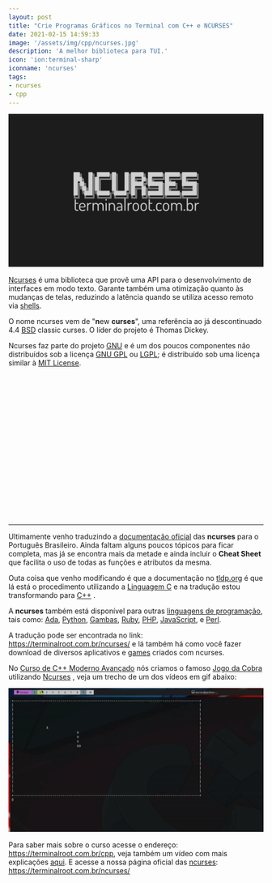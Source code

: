 ```yaml
---
layout: post
title: "Crie Programas Gráficos no Terminal com C++ e NCURSES"
date: 2021-02-15 14:59:33
image: '/assets/img/cpp/ncurses.jpg'
description: 'A melhor biblioteca para TUI.'
icon: 'ion:terminal-sharp'
iconname: 'ncurses'
tags:
- ncurses
- cpp
---
```


![Crie Programas Gráficos no Terminal com C++ e NCURSES](/assets/img/cpp/ncurses.jpg)

[Ncurses](https://www.gnu.org/software/ncurses/ncurses.html) é uma biblioteca que provê uma API para o desenvolvimento de interfaces em modo texto. Garante também uma otimização quanto às mudanças de telas, reduzindo a latência quando se utiliza acesso remoto via [shells](https://terminalroot.com.br/shell). 

O nome ncurses vem de "**n**ew **curses**", uma referência ao já descontinuado 4.4 [BSD](https://terminalroot.com.br/tags#bsd) classic curses. O líder do projeto é Thomas Dickey.

Ncurses faz parte do projeto [GNU](https://terminalroot.com.br/tags#gnu) e é um dos poucos componentes não distribuídos sob a licença [GNU GPL](https://www.gnu.org/licenses/gpl-3.0.html) ou [LGPL](https://pt.wikipedia.org/wiki/GNU_Lesser_General_Public_License); é distribuído sob uma licença similar à [MIT License](https://mit-license.org/). 

<!-- QUADRADO -->
<script async src="//pagead2.googlesyndication.com/pagead/js/adsbygoogle.js"></script>
<ins class="adsbygoogle"
style="display:inline-block;width:336px;height:280px"
data-ad-client="ca-pub-2838251107855362"
data-ad-slot="5351066970"></ins>
<script>
(adsbygoogle = window.adsbygoogle || []).push({});
</script>

---

Ultimamente venho traduzindo a [documentação oficial](https://tldp.org/HOWTO/NCURSES-Programming-HOWTO/index.html) das **ncurses** para o Português Brasileiro. Ainda faltam alguns poucos tópicos para ficar completa, mas já se encontra mais da metade e ainda incluir o **Cheat Sheet** que facilita o uso de todas as funções e atributos da mesma.

Outa coisa que venho modificando é que a documentação no [tldp.org](https://tldp.org/) é que lá está o procedimento utilizando a [Linguagem C](https://terminalroot.com.br/tags#linguagemc) e na tradução estou transformando para [C++](https://terminalroot.com.br/cpp/) .

A **ncurses** também está disponível para outras [linguagens de programação](https://terminalroot.com.br/2019/10/linguagem-de-programacao.html), tais como:  [Ada](https://www.adaic.org/), [Python](https://terminalroot.com.br/tags#pyth), [Gambas](https://terminalroot.com.br/2016/10/gambas-o-visual-basic-open-source-para.html), [Ruby](https://terminalroot.com.br/2020/02/como-instalar-corretamente-o-ruby-bundler-e-jekyll-no-ubuntu-linux.html), [PHP](https://terminalroot.com.br/php/), [JavaScript](https://terminalroot.com.br/2020/01/javascript.html), e [Perl](https://terminalroot.com.br/2019/10/linguagem-de-programacao.html#10-perl).

A tradução pode ser encontrada no link: <https://terminalroot.com.br/ncurses/> e lá também há como você fazer download de diversos aplicativos e [games](https://terminalroot.com.br/tags#games) criados com ncurses.

No [Curso de C++ Moderno Avançado](https://terminalroot.com.br/cpp/) nós criamos o famoso [Jogo da Cobra](https://pt.wikipedia.org/wiki/Serpente_(jogo_eletrônico)) utilizando [Ncurses](https://terminalroot.com.br/ncurses/) , veja um trecho de um dos vídeos em gif abaixo:

![Jogo da Cobra - Curso de C++ Moderno Avançado](/assets/img/cpp/snake-game.gif)

Para saber mais sobre o curso acesse o endereço: <https://terminalroot.com.br/cpp>, veja também um vídeo com mais explicações [aqui](https://www.youtube.com/watch?v=BF809OoXfjM). E acesse a nossa página oficial das [ncurses](https://en.wikipedia.org/wiki/Ncurses): <https://terminalroot.com.br/ncurses/>

<!-- MINI ANÚNCIO -->
<script async src="//pagead2.googlesyndication.com/pagead/js/adsbygoogle.js"></script>
<!-- Games Root -->
<ins class="adsbygoogle"
style="display:inline-block;width:730px;height:95px"
data-ad-client="ca-pub-2838251107855362"
data-ad-slot="5351066970"></ins>
<script>
(adsbygoogle = window.adsbygoogle || []).push({});
</script>


